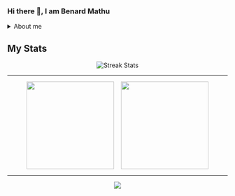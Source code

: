### Hi there 👋, I am Benard Mathu

<details>

  <summary>About me</summary>

- 🌱 I’m currently learning Python and Artificial Intelligence
- 💬 Ask me about
  - Mobile application development, Java, Physics
- Topics I am interested in:
  - Physics, Artificial Intelligence

</details>

## My Stats

<p align="center">
  <img alt="Streak Stats" src="https://github-readme-streak-stats.herokuapp.com/?user=ben-mathu&theme=tokyonight&hide_border=true&card_width=800">
</p>

---

<div style="display: flex; flex-direction: row; gap:1rem; justify-content: center" align="center">
  <img height="200" src="https://github-readme-stats.vercel.app/api/?username=ben-mathu&theme=one_dark_pro&show_icons=true&hide_border=true&card_width=400&rank_icon=github">

  <img height="200" src="https://github-readme-stats.vercel.app/api/top-langs/?username=ben-mathu&langs_count=6&theme=one_dark_pro&show_icons=true&hide_border=true&card_width=200&layout=compact">
</div>

---

<p align="center">
  <img src="https://github-contributor-stats.vercel.app/api?username=ben-mathu&limit=5&theme=vision-friendly-dark&combine_all_yearly_contributions=true&hide_border=true&width=800">
</p>

<!-- <div align="end">
  <p>
    [![](https://visitcount.itsvg.in/api?id=ben-mathu&label=Profile%20Views&icon=8&pretty=true)](https://visitcount.itsvg.in)
  </p>
  <img src="https://komarev.com/ghpvc/?username=ben-mathu&style=for-the-badge&color=blue&base=1000000" alt=""/>
</div> -->

<!--
**ben-mathu/ben-mathu** is a ✨ _special_ ✨ repository because its `README.md` (this file) appears on your GitHub profile.

Here are some ideas to get you started:

- 🔭 I’m currently working on ...
- 🌱 I’m currently learning ...
- 👯 I’m looking to collaborate on ...
- 🤔 I’m looking for help with ...
- 💬 Ask me about ...
- 📫 How to reach me: ...
- 😄 Pronouns: ...
- ⚡ Fun fact: ...
-->

